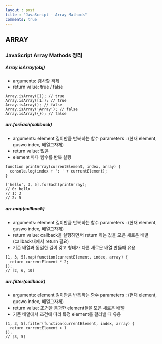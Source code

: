 ```yaml
---
layout : post
title : "JavaScript - Array Mathods"
comments: true
---
```


## ARRAY

### JavaScript Array Mathods 정리

##### Array.isArray(obj)
- arguments: 검사할 객체
- return value: true / false
```
Array.isArray([]); // true
Array.isArray([1]); // true
Array.isArray(); // false
Array.isArray('Array'); // false
Array.isArray({}); // false
```

##### arr.forEach(callback)
- arguments: element 길이만큼 반복하는 함수
  parameters : (현재 element, guswo index, 배열그자체)
- return value: 없음
- element 마다 함수를 반복 실행

```
function printArray(currentElement, index, array) {
  console.log(index + ': ' + currentElement);
}

['hello', 3, 5].forEach(printArray);
// 0: hello
// 1: 3
// 2: 5
```

##### arr.map(callback)
- arguments: element 길이만큼 반복하는 함수
  parameters : (현재 element, guswo index, 배열그자체)
- return value: callback을 실행하면서 return 하는 값을 모은 새로운 배열 (callback내에서 return 필요)
- 기존 배열과 동일한 길이 갖고 형태가 다른 새로운 배열 만들때 유용

```
[1, 3, 5].map(function(currentElement, index, array) {
  return currentElement * 2;
});
// [2, 6, 10]
```

##### arr.filter(callback)
- arguments: element 길이만큼 반복하는 함수
  parameters : (현재 element, guswo index, 배열그자체)
- return value: 조건을 통과한 element들을 모은 새로운 배열
- 기존 배열에서 조건에 따라 특정 element를 걸러낼 때 유용

```
[1, 3, 5].filter(function(currentElement, index, array) {
  return currentElement > 1
});
// [3, 5]
```

